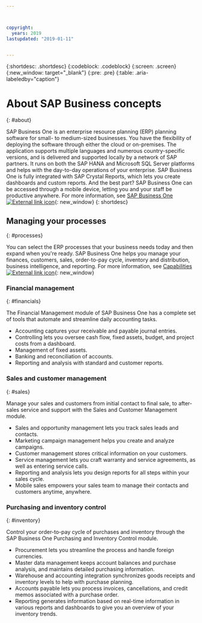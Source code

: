 ```yaml
---



copyright:
  years: 2019
lastupdated: "2019-01-11"


---
```


{:shortdesc: .shortdesc}
{:codeblock: .codeblock}
{:screen: .screen}
{:new_window: target="_blank"}
{:pre: .pre}
{:table: .aria-labeledby="caption"}


# About SAP Business concepts
{: #about}

SAP Business One is an enterprise resource planning (ERP) planning software for small- to medium-sized businesses. You have the flexibility of deploying the software through either the cloud or on-premises. The application supports multiple languages and numerous country-specific versions, and is delivered and supported locally by a network of SAP partners. It runs on both the SAP HANA and Microsoft SQL Server platforms and helps with the day-to-day operations of your enterprise. SAP Business One is fully integrated with SAP Crystal Reports, which lets you create dashboards and custom reports. And the best part? SAP Business One can be accessed through a mobile device, letting you and your staff be productive anywhere. For more information, see [SAP Business One ![External link icon](../../icons/launch-glyph.svg "External link icon")](https://www.sap.com/products/business-one.html){: new_window}
{: shortdesc}

## Managing your processes
{: #processes}

You can select the ERP processes that your business needs today and then expand when you're ready. SAP Business One helps you manage your finances, customers, sales, order-to-pay cycle, inventory and distribution, business intelligence, and reporting. For more information, see [Capabilities ![External link icon](../../icons/launch-glyph.svg "External link icon")](https://www.sap.com/products/business-one/features.html){: new_window}

### Financial management
{: #financials}

The Financial Management module of SAP Business One has a complete set of tools that automate and streamline daily accounting tasks.

* Accounting captures your receivable and payable journal entries.
* Controlling lets you oversee cash flow, fixed assets, budget, and project costs from a dashboard.
* Management of fixed assets.
* Banking and reconciliation of accounts.
* Reporting and analysis with standard and customer reports.

### Sales and customer management
{: #sales}

Manage your sales and customers from initial contact to final sale, to after-sales service and support with the Sales and Customer Management module.

* Sales and opportunity management lets you track sales leads and contacts.
* Marketing campaign management helps you create and analyze campaigns.
* Customer management stores critical information on your customers.
* Service management lets you craft warranty and service agreements, as well as entering service calls.
* Reporting and analysis lets you design reports for all steps within your sales cycle.
* Mobile sales empowers your sales team to manage their contacts and customers anytime, anywhere.

### Purchasing and inventory control
{: #inventory}

Control your order-to-pay cycle of purchases and inventory through the SAP Business One Purchasing and Inventory Control module.

* Procurement lets you streamline the process and handle foreign currencies.
* Master data management keeps account balances and purchase analysis, and maintains detailed purchasing information.
* Warehouse and accounting integration synchronizes goods receipts and inventory levels to help with purchase planning.
* Accounts payable lets you process invoices, cancellations, and credit memos associated with a purchase order.
* Reporting generates information based on real-time information in various reports and dashboards to give you an overview of your inventory trends.
